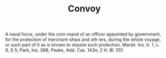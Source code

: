 ---
title: Convoy
letter: C
permalink: "/definitions/bld-convoy.html"
body: A naval force, under the com-mand of an officer appointed by government, for
  the protection of merchant-ships and oth-ers, during the whole voyage, or such part
  of it as is known to require such protection. Marsh. Ins. b. 1, c. 9, S 5; Park,
  Ins. 388; Peake, Add. Cas. 143n; 2 H. Bl. 551
published_at: '2018-07-07'
source: Black's Law Dictionary 2nd Ed (1910)
layout: post
---